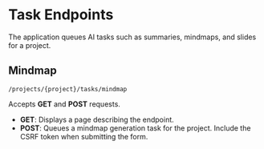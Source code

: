 # Task Endpoints

The application queues AI tasks such as summaries, mindmaps, and slides for a project.

## Mindmap

`/projects/{project}/tasks/mindmap`

Accepts **GET** and **POST** requests.

- **GET**: Displays a page describing the endpoint.
- **POST**: Queues a mindmap generation task for the project. Include the CSRF token when submitting the form.
